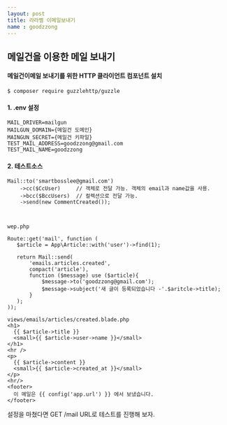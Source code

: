 ```yaml
---
layout: post
title: 라라벨 이메일보내기
name : goodzzong
---
```


## 메일건을 이용한 메일 보내기

#### 메일건이메일 보내기를 위한 HTTP 클라이언트 컴포넌트 설치
~~~
$ composer require guzzlehttp/guzzle
~~~

#### 1.  .env 설정

~~~
MAIL_DRIVER=mailgun
MAILGUN_DOMAIN={메일건 도메인}
MAINGUN_SECRET={메일건 키파일}
TEST_MAIL_ADDRESS=goodzzong@gmail.com
TEST_MAIL_NAME=goodzzong
~~~

#### 2. 테스트소스
~~~
Mail::to('smartbosslee@gmail.com')
    ->cc($CcUser)     // 객체로 전달 가능. 객체의 email과 name값을 사용.
    ->bcc($BccUsers)  // 컬렉션으로 전달 가능.
    ->send(new CommentCreated());
    
    
~~~

~~~
wep.php

Route::get('mail', function (
   $article = App\Article::with('user')->find(1);

   return Mail::send(
       'emails.articles.created',
       compact('article'),
       function ($message) use ($article){
           $message->to('goodzzong@gmail.com');
           $message->subject('새 글이 등록되었습니다 -'.$aritcle->title);
       }
   );
));
~~~

~~~
views/emails/articles/created.blade.php
<h1>
  {{ $article->title }}
  <small>{{ $article->user->name }}</small>
</h1>
<hr />
<p>
  {{ $article->content }}
  <small>{{ $article->created_at }}</small>
</p>
<hr/>
<footer>
  이 메일은 {{ config('app.url') }} 에서 보냈습니다.
</footer>
~~~
 
 설정을 마쳤다면  GET /mail URL로 테스트를 진행해 보자.
